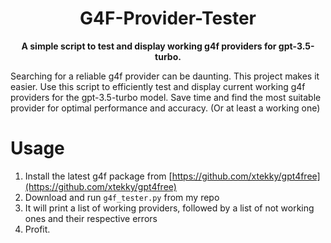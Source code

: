 <div align="center">
  
# G4F-Provider-Tester

**A simple script to test and display working g4f providers for gpt-3.5-turbo.**

</div>
Searching for a reliable g4f provider can be daunting. This project makes it easier. Use this script to efficiently test and display current working g4f providers for the gpt-3.5-turbo model. Save time and find the most suitable provider for optimal performance and accuracy. (Or at least a working one)

# Usage

1. Install the latest g4f package from [https://github.com/xtekky/gpt4free](https://github.com/xtekky/gpt4free)
2. Download and run `g4f_tester.py` from my repo
3. It will print a list of working providers, followed by a list of not working ones and their respective errors
4. Profit.
